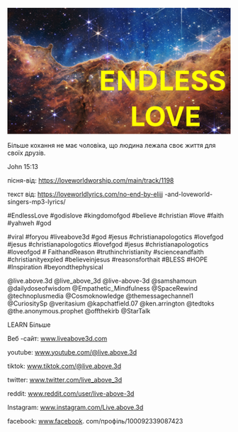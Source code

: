 ![Video cover image](../cover.jpeg "cover-photo")

Більше кохання не має чоловіка, що людина лежала своє життя для своїх друзів.

John 15:13

пісня-від: https://loveworldworship.com/main/track/1198

текст від: https://loveworldlyrics.com/no-end-by-elijj -and-loveworld-singers-mp3-lyrics/


#EndlessLove #godislove #kingdomofgod #believe #christian #love #faith #yahweh #god

#viral #foryou #liveabove3d #god #jesus #christianapologotics #lovefgod #jesus #christianapologotics #lovefgod #jesus #christianapologotics #loveofgod # FaithandReason #truthinchristianity #scienceandfaith #christianityexpled #believeinjesus #reasonsforthait #BLESS #HOPE #Inspiration #beyondthephysical

@live.above.3d @live_above_3d @live-above-3d @samshamoun @dailydoseofwisdom @Empathetic_Mindfulness @SpaceRewind @technoplusmedia @Cosmoknowledge @themessagechannel1 @CuriositySp @veritasium @kapchatfield.07 @ken.arrington @tedtoks @the.anonymous.prophet @offthekirb @StarTalk


LEARN Більше

Веб -сайт: www.liveabove3d.com

youtube: www.youtube.com/@live.above.3d

tiktok: www.tiktok.com/@live.above.3d

twitter: www.twitter.com/live_above_3d

reddit: www.reddit.com/user/live-above-3d

Instagram: www.instagram.com/Live.above.3d

facebook: www.facebook. com/профіль/100092339087423